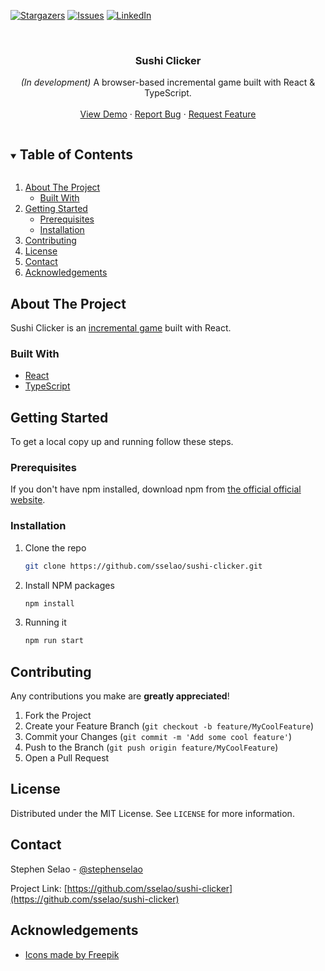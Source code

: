 <!-- PROJECT SHIELDS -->
[![Stargazers][stars-shield]][stars-url]
[![Issues][issues-shield]][issues-url]
[![LinkedIn][linkedin-shield]][linkedin-url]

<!--[![MIT License][license-shield]][license-url]-->


<br />
<p align="center">
  <h3 align="center">Sushi Clicker</h3>

  <p align="center">
    <em>(In development)</em> A browser-based incremental game built with React & TypeScript.
    <br />
    <br />
    <a href="https://sushi.stephenselao.com/">View Demo</a>
    ·
    <a href="https://github.com/sselao/sushi-clicker/issues">Report Bug</a>
    ·
    <a href="https://github.com/sselao/sushi-clicker/issues">Request Feature</a>
  </p>
</p>



<!-- TABLE OF CONTENTS -->
<details open="open">
  <summary><h2 style="display: inline-block">Table of Contents</h2></summary>
  <ol>
    <li>
      <a href="#about-the-project">About The Project</a>
      <ul>
        <li><a href="#built-with">Built With</a></li>
      </ul>
    </li>
    <li>
      <a href="#getting-started">Getting Started</a>
      <ul>
        <li><a href="#prerequisites">Prerequisites</a></li>
        <li><a href="#installation">Installation</a></li>
      </ul>
    </li>
    <li><a href="#contributing">Contributing</a></li>
    <li><a href="#license">License</a></li>
    <li><a href="#contact">Contact</a></li>
    <li><a href="#acknowledgements">Acknowledgements</a></li>
  </ol>
</details>



<!-- ABOUT THE PROJECT -->
## About The Project

Sushi Clicker is an [incremental game](https://en.wikipedia.org/wiki/Incremental_game) built with React.


### Built With

* [React](https://reactjs.org/)
* [TypeScript](https://www.typescriptlang.org/)


<!-- GETTING STARTED -->
## Getting Started

To get a local copy up and running follow these steps.

### Prerequisites

If you don't have npm installed, download npm from [the official official website](https://www.npmjs.com/get-npm).

### Installation

1. Clone the repo
   ```sh
   git clone https://github.com/sselao/sushi-clicker.git
   ```
2. Install NPM packages
   ```sh
   npm install
   ```
3. Running it
   ```sh
   npm run start
   ```


<!-- CONTRIBUTING -->
## Contributing

Any contributions you make are **greatly appreciated**!

1. Fork the Project
2. Create your Feature Branch (`git checkout -b feature/MyCoolFeature`)
3. Commit your Changes (`git commit -m 'Add some cool feature'`)
4. Push to the Branch (`git push origin feature/MyCoolFeature`)
5. Open a Pull Request



<!-- LICENSE -->
## License

Distributed under the MIT License. See `LICENSE` for more information.



<!-- CONTACT -->
## Contact

Stephen Selao - [@stephenselao](https://twitter.com/StephenSelao)

Project Link: [https://github.com/sselao/sushi-clicker](https://github.com/sselao/sushi-clicker)



<!-- ACKNOWLEDGEMENTS -->
## Acknowledgements

* [Icons made by Freepik](https://www.flaticon.com/free-icon/sushi_2346242?term=sushi&page=1&position=2&page=1&position=2&related_id=2346242)





<!-- MARKDOWN LINKS & IMAGES -->
[contributors-shield]: https://img.shields.io/github/contributors/sselao/sushi-clicker.svg?style=for-the-badge
[contributors-url]: https://github.com/sselao/sushi-clicker/graphs/contributors
[forks-shield]: https://img.shields.io/github/forks/sselao/sushi-clicker.svg?style=for-the-badge
[forks-url]: https://github.com/sselao/sushi-clicker/network/members
[stars-shield]: https://img.shields.io/github/stars/sselao/sushi-clicker.svg?style=for-the-badge
[stars-url]: https://github.com/sselao/sushi-clicker/stargazers
[issues-shield]: https://img.shields.io/github/issues/sselao/sushi-clicker.svg?style=for-the-badge
[issues-url]: https://github.com/sselao/sushi-clicker/issues
[license-shield]: https://img.shields.io/github/license/sselao/sushi-clicker.svg?style=for-the-badge
[license-url]: https://github.com/sselao/sushi-clicker/blob/main/LICENSE
[linkedin-shield]: https://img.shields.io/badge/-LinkedIn-black.svg?style=for-the-badge&logo=linkedin&colorB=555
[linkedin-url]: https://www.linkedin.com/in/sselao/
